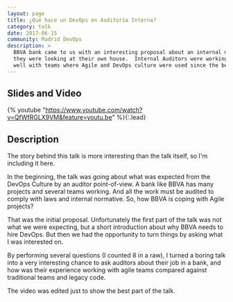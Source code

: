 ```yaml
---
layout: page
title: ¿Qué hace un DevOps en Auditoría Interna?
category: talk
date: 2017-06-15
community: Madrid DevOps
description: >
  BBVA bank came to us with an interesting proposal about an internal movement
  they were looking at their own house.  Internal Auditors were working really
  well with teams where Agile and DevOps culture were used since the beginning.
---
```


## Slides and Video

{% youtube "https://www.youtube.com/watch?v=QfWfRGLX9VM&feature=youtu.be" %}{:.lead}

## Description

The story behind this talk is more interesting than the talk itself, so I'm 
 including it here.

In the beginning, the talk was going about what was expected from the DevOps 
 Culture by an auditor point-of-view.  A bank like BBVA has many projects and
 several teams working.  And all the work must be audited to comply with laws
 and internal normative.  So, how BBVA is coping with Agile projects?

That was the initial proposal.  Unfortunately the first part of the talk was not
 what we were expecting, but a short introduction about why BBVA needs to hire
 DevOps.  But then we had the opportunity to turn things by asking what I was
 interested on.

By performing several questions (I counted 8 in a raw), I turned a boring talk
 into a very interesting chance to ask auditors about their job in a bank, and
 how was their experience working with agile teams compared against traditional 
 teams and legacy code.

The video was edited just to show the best part of the talk.